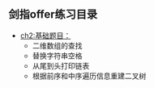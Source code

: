 ## 剑指offer练习目录

- [ch2:基础题目：](basic)
    - 二维数组的查找
    - 替换字符串空格
    - 从尾到头打印链表
    - 根据前序和中序遍历信息重建二叉树
